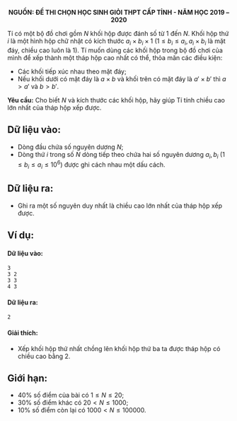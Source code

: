 **<center>NGUỒN: ĐỀ THI CHỌN HỌC SINH GIỎI THPT CẤP TỈNH - NĂM HỌC 2019 – 2020</center>**

Tí có một bộ đồ chơi gồm $N$ khối hộp được đánh số từ $1$ đến $N$. Khối hộp thứ $i$ là một hình hộp chữ nhật có kích thước $a_i×b_i×1$ ($1≤b_i≤a_i,a_i×b_i$ là mặt đáy, chiều cao luôn là $1$). Tí muốn dùng các khối hộp trong bộ đồ chơi của mình để xếp thành một tháp hộp cao nhất có thể, thỏa mãn các điều kiện:
- Các khối tiếp xúc nhau theo mặt đáy;
- Nếu khối dưới có mặt đáy là $a×b$ và khối trên có mặt đáy là $a'× b'$ thì $a>a'$ và $b>b'$.

**Yêu cầu:** Cho biết $N$ và kích thước các khối hộp, hãy giúp Tí tính chiều cao lớn nhất của tháp hộp xếp được.

## Dữ liệu vào:
- Dòng đầu chứa số nguyên dương $N$;
- Dòng thứ $i$ trong số $N$ dòng tiếp theo chứa hai số nguyên dương $a_i,b_i\  (1≤b_i≤a_i≤10^6)$ được ghi cách nhau một dấu cách.

## Dữ liệu ra:
- Ghi ra một số nguyên duy nhất là chiều cao lớn nhất của tháp hộp xếp được.

## Ví dụ:
#### Dữ liệu vào:
```
3
3 2
3 3
4 3
```

#### Dữ liệu ra:
```
2
```

#### Giải thích:
- Xếp khối hộp thứ nhất chồng lên khối hộp thứ ba ta được tháp hộp có chiều cao bằng $2$.

## Giới hạn:
- $40\%$ số điểm của bài có $1≤N≤20$;
- $30\%$ số điểm khác có $20<N≤1000$;
- $10\%$ số điểm còn lại có $1000<N≤100000$.